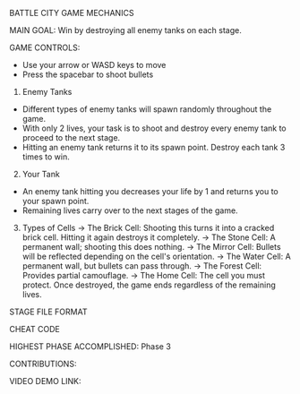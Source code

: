 BATTLE CITY GAME MECHANICS

MAIN GOAL: Win by destroying all enemy tanks on each stage.

GAME CONTROLS:
- Use your arrow or WASD keys to move
- Press the spacebar to shoot bullets

1. Enemy Tanks
- Different types of enemy tanks will spawn randomly throughout the game. 
- With only 2 lives, your task is to shoot and destroy every enemy tank to proceed to the next stage.
- Hitting an enemy tank returns it to its spawn point. Destroy each tank 3 times to win.

2. Your Tank
- An enemy tank hitting you decreases your life by 1 and returns you to your spawn point. 
- Remaining lives carry over to the next stages of the game.

3. Types of Cells
-> The Brick Cell: Shooting this turns it into a cracked brick cell. Hitting it again destroys it completely.
-> The Stone Cell: A permanent wall; shooting this does nothing.
-> The Mirror Cell: Bullets will be reflected depending on the cell's orientation.
-> The Water Cell: A permanent wall, but bullets can pass through.
-> The Forest Cell: Provides partial camouflage.
-> The Home Cell: The cell you must protect. Once destroyed, the game ends regardless of the remaining lives.


STAGE FILE FORMAT

CHEAT CODE

HIGHEST PHASE ACCOMPLISHED: Phase 3

CONTRIBUTIONS:

VIDEO DEMO LINK:

